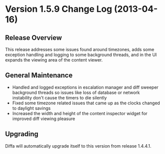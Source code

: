 # Version 1.5.9 Change Log (2013-04-16)

## Release Overview

This release addresses some issues found around timezones, adds some exception handling and logging to some background threads, and in the UI expands the viewing area of the content viewer.

## General Maintenance

* Handled and logged exceptions in escalation manager and diff sweeper background threads so issues like loss of database or network instability don't cause the timers to die silently
* Fixed some timezone related issues that came up as the clocks changed to daylight savings
* Increased the width and height of the content inspector widget for improved diff viewing pleasure

## Upgrading

Diffa will automatically upgrade itself to this version from release 1.4.4.1.
